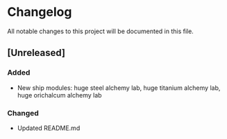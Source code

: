 # Changelog
All notable changes to this project will be documented in this file.

## [Unreleased]

### Added
- New ship modules: huge steel alchemy lab, huge titanium alchemy lab, huge
  orichalcum alchemy lab

### Changed
- Updated README.md
